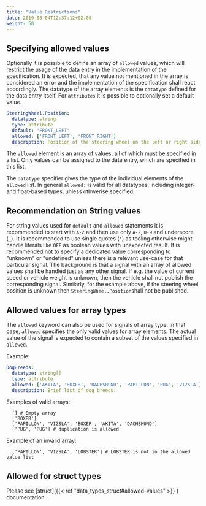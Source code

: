 ```yaml
---
title: "Value Restrictions"
date: 2019-08-04T12:37:12+02:00
weight: 50
---
```


## Specifying allowed values
Optionally it is possible to define an array of `allowed` values, which will restrict the usage of the data entry in the implementation of the specification.
It is expected, that any value not mentioned in the array is considered an error and the implementation of the specification shall react accordingly.
The datatype of the array elements is the `datatype` defined for the data entry itself.
For `attributes` it is possible to optionally set a default value.

```YAML
SteeringWheel.Position:
  datatype: string
  type: attribute
  default: 'FRONT_LEFT'
  allowed: ['FRONT_LEFT', 'FRONT_RIGHT']
  description: Position of the steering wheel on the left or right side of the vehicle.

```

The `allowed` element is an array of values, all of which must be specified
in a list.  Only values can be assigned to the data entry, which are
specified in this list.

The `datatype` specifier gives the type of the individual elements of the `allowed`
list. In general `allowed:` is valid for all datatypes, including integer- and float-based types, unless othwerise specified.

## Recommendation on String values

For string values used for `default` and `allowed` statements it is recommended to start with `A-Z`
and then use only `A-Z`, `0-9` and underscore (`_`).
It is recommended to use single quotes (`'`) as tooling otherwise might handle literals like `OFF` as boolean values with unexpected result.
It is recommended not to specify a dedicated value corresponding to "unknown" or "undefined" unless there is a relevant use-case for that particular signal.
The background is that a signal with an array of allowed values shall be handled just as any other signal.
If e.g. the value of current speed or vehicle weight is unknown, then the vehicle shall not publish the corresponding signal.
Similarly, for the example above, if the steering wheel position is unknown then `SteeringWheel.Position`shall not be published.

## Allowed values for array types

The `allowed` keyword can also be used for signals of array type. In that case, `allowed` specifies the only valid values for array elements.
The actual value of the signal is expected to contain a subset of the values specified in `allowed`.

Example:

```YAML
DogBreeds:
  datatype: string[]
  type: attribute
  allowed: ['AKITA', 'BOXER', 'DACHSHUND', 'PAPILLON', 'PUG', 'VIZSLA']
  description: Brief list of dog breeds.
```

Examples of valid arrays:

```
  [] # Empty array
  ['BOXER']
  ['PAPILLON', 'VIZSLA', 'BOXER', 'AKITA', 'DACHSHUND']
  ['PUG', 'PUG'] # duplication is allowed
```


Example of an invalid array:

```
  ['PAPILLON', 'VIZSLA', 'LOBSTER'] # LOBSTER is not in the allowed value list
```

## Allowed for struct types

Please see [struct]({{< ref "data_types_struct#allowed-values" >}} ) documentation.

